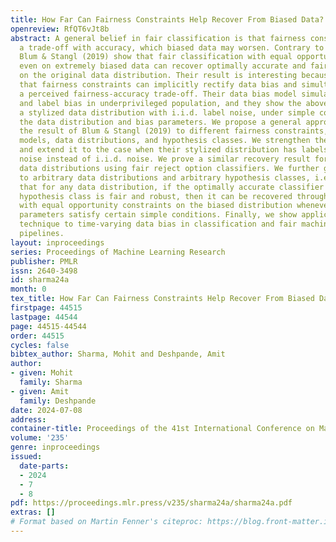 ```yaml
---
title: How Far Can Fairness Constraints Help Recover From Biased Data?
openreview: RfQT6vJt8b
abstract: A general belief in fair classification is that fairness constraints incur
  a trade-off with accuracy, which biased data may worsen. Contrary to this belief,
  Blum & Stangl (2019) show that fair classification with equal opportunity constraints
  even on extremely biased data can recover optimally accurate and fair classifiers
  on the original data distribution. Their result is interesting because it demonstrates
  that fairness constraints can implicitly rectify data bias and simultaneously overcome
  a perceived fairness-accuracy trade-off. Their data bias model simulates under-representation
  and label bias in underprivileged population, and they show the above result on
  a stylized data distribution with i.i.d. label noise, under simple conditions on
  the data distribution and bias parameters. We propose a general approach to extend
  the result of Blum & Stangl (2019) to different fairness constraints, data bias
  models, data distributions, and hypothesis classes. We strengthen their result,
  and extend it to the case when their stylized distribution has labels with Massart
  noise instead of i.i.d. noise. We prove a similar recovery result for arbitrary
  data distributions using fair reject option classifiers. We further generalize it
  to arbitrary data distributions and arbitrary hypothesis classes, i.e., we prove
  that for any data distribution, if the optimally accurate classifier in a given
  hypothesis class is fair and robust, then it can be recovered through fair classification
  with equal opportunity constraints on the biased distribution whenever the bias
  parameters satisfy certain simple conditions. Finally, we show applications of our
  technique to time-varying data bias in classification and fair machine learning
  pipelines.
layout: inproceedings
series: Proceedings of Machine Learning Research
publisher: PMLR
issn: 2640-3498
id: sharma24a
month: 0
tex_title: How Far Can Fairness Constraints Help Recover From Biased Data?
firstpage: 44515
lastpage: 44544
page: 44515-44544
order: 44515
cycles: false
bibtex_author: Sharma, Mohit and Deshpande, Amit
author:
- given: Mohit
  family: Sharma
- given: Amit
  family: Deshpande
date: 2024-07-08
address:
container-title: Proceedings of the 41st International Conference on Machine Learning
volume: '235'
genre: inproceedings
issued:
  date-parts:
  - 2024
  - 7
  - 8
pdf: https://proceedings.mlr.press/v235/sharma24a/sharma24a.pdf
extras: []
# Format based on Martin Fenner's citeproc: https://blog.front-matter.io/posts/citeproc-yaml-for-bibliographies/
---
```

